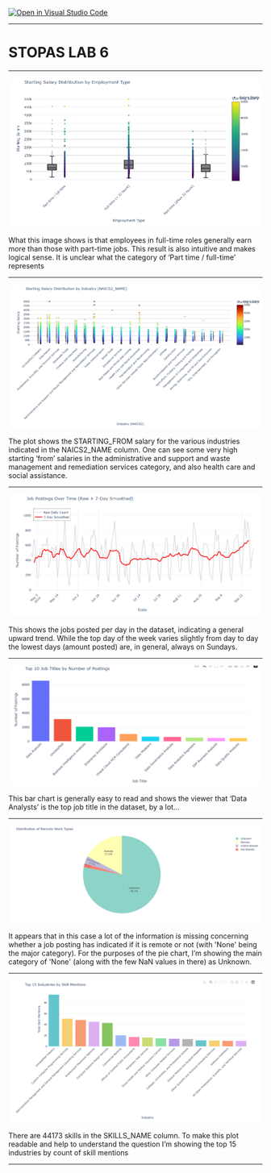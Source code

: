[![Open in Visual Studio Code](https://classroom.github.com/assets/open-in-vscode-2e0aaae1b6195c2367325f4f02e2d04e9abb55f0b24a779b69b11b9e10269abc.svg)](https://classroom.github.com/online_ide?assignment_repo_id=18820139&assignment_repo_type=AssignmentRepo)

___

# STOPAS LAB 6
___

![Fig 01](output/plot_01.png)

What this image shows is that employees in full-time roles generally earn more than those with part-time jobs. This result is also intuitive and makes logical sense. It is unclear what the category of ‘Part time / full-time’ represents

___

![Fig 02](output/plot_02.png)

The plot shows the STARTING_FROM salary for the various industries indicated in the NAICS2_NAME column. One can see some very high starting ‘from’ salaries in the administrative and support and waste management and remediation services category, and also health care and social assistance.

___

![Fig 03](output/plot_03.png)

This shows the jobs posted per day in the dataset, indicating a general upward trend. While the top day of the week varies slightly from day to day the lowest days (amount posted) are, in general, always on Sundays.

___

![Fig 04](output/plot_04.png)

This bar chart is generally easy to read and shows the viewer that ‘Data Analysts’ is the top job title in the dataset, by a lot...
___

![Fig 05](output/plot_05.png)

It appears that in this case a lot of the information is missing concerning whether a job posting has indicated if it is remote or not (with 'None' being the major category). For the purposes of the pie chart, I’m showing the main category of 'None' (along with the few NaN values in there) as Unknown.

___

![Fig 06](output/plot_06.png)

There are 44173 skills in the SKILLS_NAME column. To make this plot readable and help to understand the question I’m showing the top 15 industries by count of skill mentions

___
